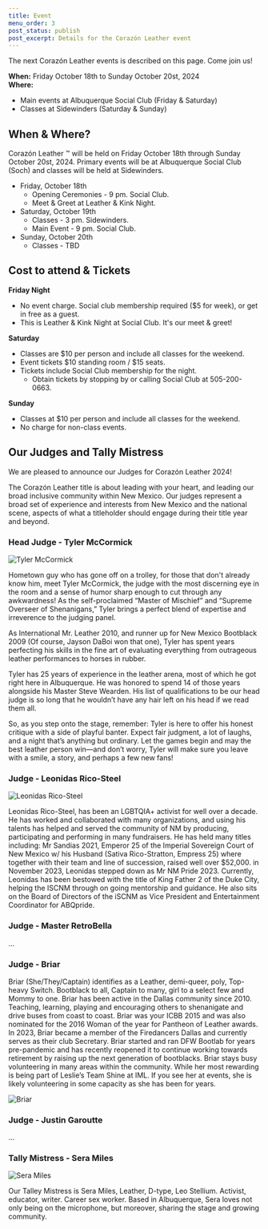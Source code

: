 ```yaml
---
title: Event
menu_order: 3
post_status: publish
post_excerpt: Details for the Corazón Leather event
---
```


The next Corazón Leather events is described on this page. Come join us!

**When:** Friday October 18th to Sunday October 20st, 2024 <br>
**Where:**
* Main events at Albuquerque Social Club (Friday & Saturday)
* Classes at Sidewinders (Saturday & Sunday)


## When & Where?

Corazón Leather &#8482; will be held on Friday October 18th through Sunday October 20st, 2024. Primary events will be at Albuquerque Social Club (Soch) and classes will be held at Sidewinders.
* Friday, October 18th
	* Opening Ceremonies - 9 pm. Social Club.
	* Meet & Greet at Leather & Kink Night.
* Saturday, October 19th
	* Classes - 3 pm. Sidewinders.
	* Main Event - 9 pm. Social Club.
* Sunday, October 20th
	* Classes - TBD


## Cost to attend & Tickets

**Friday Night**
* No event charge. Social club membership required ($5 for week), or get in free as a guest.
* This is Leather & Kink Night at Social Club. It's our meet & greet!

**Saturday**
* Classes are $10 per person and include all classes for the weekend.
* Event tickets $10 standing room / $15 seats.
* Tickets include Social Club membership for the night.
	* Obtain tickets by stopping by or calling Social Club at 505-200-0663.

**Sunday**
* Classes at $10 per person and include all classes for the weekend.
* No charge for non-class events.


## Our Judges and Tally Mistress

We are pleased to announce our Judges for Corazón Leather 2024!

The Corazón Leather title is about leading with your heart, and leading our broad inclusive community within New Mexico. Our judges represent a broad set of experience and interests from New Mexico and the national scene, aspects of what a titleholder should engage during their title year and beyond.

### Head Judge - Tyler McCormick

![Tyler McCormick](/_images/judges/tyler-mccormick.jpg "Tyler McCormick, Judge")

Hometown guy who has gone off on a trolley, for those that don't already know him, meet Tyler McCormick, the judge with the most discerning eye in the room and a sense of humor sharp enough to cut through any awkwardness! As the self-proclaimed “Master of Mischief” and “Supreme Overseer of Shenanigans,” Tyler brings a perfect blend of expertise and irreverence to the judging panel. 

As International Mr. Leather 2010, and runner up for New Mexico Bootblack 2009 (Of course, Jayson DaBoi won that one), Tyler has spent years perfecting his skills in the fine art of evaluating everything from outrageous leather performances to horses in rubber.  

Tyler has 25 years of experience in the leather arena, most of which he got right here in Albuquerque. He was honored to spend 14 of those years alongside his Master Steve Wearden. His list of qualifications to be our head judge is so long that he wouldn’t have any hair left on his head if we read them all. 

So, as you step onto the stage, remember: Tyler is here to offer his honest critique with a side of playful banter. Expect fair judgment, a lot of laughs, and a night that’s anything but ordinary. Let the games begin and may the best leather person win—and don’t worry, Tyler will make sure you leave with a smile, a story, and perhaps a few new fans! 

### Judge - Leonidas Rico-Steel

![Leonidas Rico-Steel](/_images/judges/leonidas-rico-steel.jpeg "Leonidas Rico-Steel, Judge")

Leonidas Rico-Steel, has been an LGBTQIA+ activist for well over a decade. He has worked and collaborated with many organizations, and using his talents has helped and served the community of NM by producing, participating and performing in many fundraisers. He has held many titles including: Mr Sandias 2021, Emperor 25 of the Imperial Sovereign Court of New Mexico w/ his Husband (Sativa Rico-Stratton, Empress 25) where together with their team and line of succession, raised well over $52,000. in November 2023, Leonidas stepped down as Mr NM Pride 2023. 
Currently, Leonidas has been bestowed with the title of King Father 2 of the Duke City, helping the ISCNM through on going mentorship and guidance. He also sits on the Board of Directors of the iSCNM as Vice President and Entertainment Coordinator for ABQpride.

### Judge - Master RetroBella

...

### Judge - Briar

Briar (She/They/Captain) identifies as a Leather, demi-queer, poly, Top-heavy Switch. Bootblack to all, Captain to many, girl to a select few and Mommy to one. Briar has been active in the Dallas community since 2010. Teaching, learning, playing and encouraging others to shenanigate and drive buses from coast to coast.
Briar was your ICBB 2015 and was also nominated for the 2016 Woman of the year for Pantheon of Leather awards. In 2023, Briar became a member of the Firedancers Dallas and currently serves as their club Secretary. Briar started and ran DFW Bootlab for years pre-pandemic and has recently reopened it to continue working towards retirement by raising up the next generation of bootblacks.
Briar stays busy volunteering in many areas within the community. While her most rewarding is being part of Leslie’s Team Shine at IML. If you see her at events, she is likely volunteering in some capacity as she has been for years.

![Briar](/_images/judges/briar.jpg "Briar, Judge")

### Judge - Justin Garoutte

...

### Tally Mistress - Sera Miles

![Sera Miles](/_images/judges/sera-miles.png "Sera Miles, Tally Mistress")

Our Talley Mistress is Sera Miles, Leather, D-type, Leo Stellium. Activist, educator, writer. Career sex worker. Based in Albuquerque, Sera loves not only being on the microphone, but moreover, sharing the stage and growing community.
